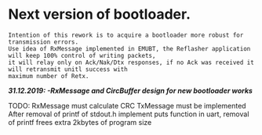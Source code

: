 # Next version of bootloader.

```
Intention of this rework is to acquire a bootloader more robust for transmission errors.
Use idea of RxMessage implemented in EMUBT, the Reflasher application will keep 100% control of writing packets,
it will relay only on Ack/Nak/Dtx responses, if no Ack was received it will retransmit unitl success with 
maximum number of Retx.
```

***31.12.2019: -RxMessage and CircBuffer design for new bootloader works***

TODO:   RxMessage must calculate CRC
        TxMessage must be implemented
        After removal of printf of stdout.h implement puts function in uart, removal of printf frees extra 2kbytes of program size
